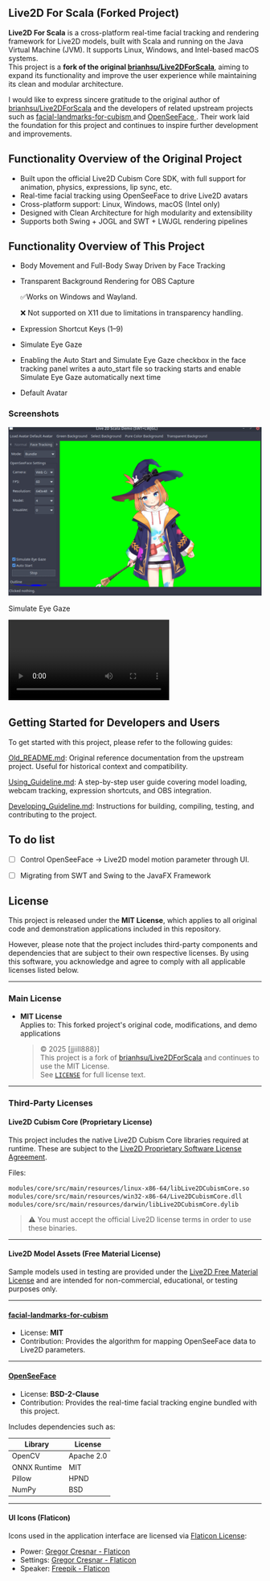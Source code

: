 ## Live2D For Scala (Forked Project)


**Live2D For Scala** is a cross-platform real-time facial tracking and rendering framework for Live2D models, built with Scala and running on the Java Virtual Machine (JVM). It supports Linux, Windows, and Intel-based macOS systems.  
This project is a **fork of the original [brianhsu/Live2DForScala](https://github.com/brianhsu/Live2DForScala)**, aiming to expand its functionality and improve the user experience while maintaining its clean and modular architecture.

I would like to express sincere gratitude to the original author of [brianhsu/Live2DForScala](https://github.com/brianhsu/Live2DForScala) and the developers of related upstream projects such as [facial-landmarks-for-cubism ](https://github.com/adrianiainlam/facial-landmarks-for-cubism)and [OpenSeeFace ](https://github.com/emilianavt/OpenSeeFace). Their work laid the foundation for this project and continues to inspire further development and improvements.

## Functionality Overview of the Original Project

- Built upon the official Live2D Cubism Core SDK, with full support for animation, physics, expressions, lip sync, etc.
- Real-time facial tracking using OpenSeeFace to drive Live2D avatars
- Cross-platform support: Linux, Windows, macOS (Intel only)
- Designed with Clean Architecture for high modularity and extensibility
- Supports both Swing + JOGL and SWT + LWJGL rendering pipelines

## Functionality Overview of This Project

- Body Movement and Full-Body Sway Driven by Face Tracking
- Transparent Background Rendering for OBS Capture

  ✅Works on Windows and Wayland.
  
  ❌ Not supported on X11 due to limitations in transparency handling.
- Expression Shortcut Keys (1–9)
- Simulate Eye Gaze
- Enabling the Auto Start and Simulate Eye Gaze checkbox in the face tracking panel writes a auto_start file so tracking starts and enable Simulate Eye Gaze automatically next time
- Default Avatar

###  Screenshots

![Alt Text](doc/images/overview.png)

Simulate Eye Gaze

<video src="https://github.com/user-attachments/assets/0218a09a-a412-48b9-885e-a35aeba2a373" 
width="320" controls></video>

## Getting Started for Developers and Users

To get started with this project, please refer to the following guides:

[Old_README.md](Old_README.md): Original reference documentation from the upstream project. Useful for historical context and compatibility.

[Using_Guideline.md](Using_Guideline.md):
A step-by-step user guide covering model loading, webcam tracking, expression shortcuts, and OBS integration.

[Developing_Guideline.md](Developing_Guideline.md): Instructions for building, compiling, testing, and contributing to the project.

## To do list
  - [ ] Control OpenSeeFace -> Live2D model motion parameter through UI.
  - [ ] Migrating from SWT and Swing to the JavaFX Framework


## License
This project is released under the **MIT License**, which applies to all original code and demonstration applications included in this repository.

However, please note that the project includes third-party components and dependencies that are subject to their own respective licenses. By using this software, you acknowledge and agree to comply with all applicable licenses listed below.

---

###  Main License

- **MIT License**  
  Applies to: This forked project's original code, modifications, and demo applications  
  > © 2025 [jjiill888}]  
  > This project is a fork of [brianhsu/Live2DForScala](https://github.com/brianhsu/Live2DForScala) and continues to use the MIT License.  
  > See [`LICENSE`](LICENSE) for full license text.

---

###  Third-Party Licenses

####  Live2D Cubism Core (Proprietary License)

This project includes the native Live2D Cubism Core libraries required at runtime. These are subject to the [Live2D Proprietary Software License Agreement](https://www.live2d.com/eula/live2d-proprietary-software-license-agreement_en.html).

Files:
```
modules/core/src/main/resources/linux-x86-64/libLive2DCubismCore.so
modules/core/src/main/resources/win32-x86-64/Live2DCubismCore.dll
modules/core/src/main/resources/darwin/libLive2DCubismCore.dylib
```

> ⚠ You must accept the official Live2D license terms in order to use these binaries.

---

####  Live2D Model Assets (Free Material License)

Sample models used in testing are provided under the [Live2D Free Material License](https://www.live2d.com/eula/live2d-free-material-license-agreement_en.html) and are intended for non-commercial, educational, or testing purposes only.

---

####  [facial-landmarks-for-cubism](https://github.com/adrianiainlam/facial-landmarks-for-cubism)

- License: **MIT**
- Contribution: Provides the algorithm for mapping OpenSeeFace data to Live2D parameters.

---

####  [OpenSeeFace](https://github.com/emilianavt/OpenSeeFace)

- License: **BSD-2-Clause**
- Contribution: Provides the real-time facial tracking engine bundled with this project.

Includes dependencies such as:

| Library     | License       |
|-------------|---------------|
| OpenCV      | Apache 2.0    |
| ONNX Runtime| MIT           |
| Pillow      | HPND          |
| NumPy       | BSD           |

---

####  UI Icons (Flaticon)

Icons used in the application interface are licensed via [Flaticon License](https://www.freepikcompany.com/legal#nav-flaticon):

- Power: [Gregor Cresnar - Flaticon](https://www.flaticon.com/free-icons/power)
- Settings: [Gregor Cresnar - Flaticon](https://www.flaticon.com/free-icons/settings)
- Speaker: [Freepik - Flaticon](https://www.flaticon.com/free-icons/speaker)